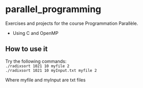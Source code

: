 # parallel_programming
Exercises and projects for the course Programmation Parallèle.
- Using C and OpenMP

## How to use it
Try the following commands: <br />
``./radixsort 1021 10 myfile 2``<br />
``./radixsort 1021 10 myInput.txt myfile 2``

Where myfile and myInput are txt files
